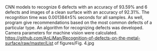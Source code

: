 CNN models to recognize 6 defects with an accuracy of 93.59% and 6 defects and images of a clean surface with an accuracy of 92.31%. The recognition time was 0.001384±5% seconds for all samples. As well, program give recommendations based on the most common defects of a particular type. An algorithm for recognizing defects was developed. Camera parameters for machine vision were calculated.
https://github.com/AnLiMan/Recognition-of-defects-on-the-metal-surface/raw/master/List of figures/Fig. 4.jpg
